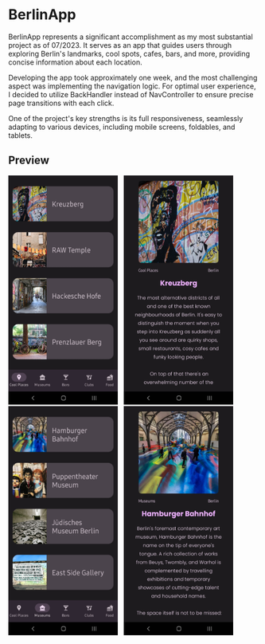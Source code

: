 # BerlinApp
BerlinApp represents a significant accomplishment as my most substantial project as of 07/2023. It serves as an app that guides users through exploring Berlin's landmarks, cool spots, cafes, bars, and more, providing concise information about each location. 

Developing the app took approximately one week, and the most challenging aspect was implementing the navigation logic. For optimal user experience, I decided to utilize BackHandler instead of NavController to ensure precise page transitions with each click. 

One of the project's key strengths is its full responsiveness, seamlessly adapting to various devices, including mobile screens, foldables, and tablets.

## Preview
<p align="left">
    <img src="1.png" alt="Categories Page 1" width="220" height="460">&nbsp;&nbsp;
    <img src="2.png" alt="Results Page 1" width="220" height="460">&nbsp;&nbsp;
    <img src="3.png" alt="Categories Page 2" width="220" height="460">&nbsp;&nbsp;
    <img src="4.png" alt="Results Page 2" width="220" height="460">
</p>
